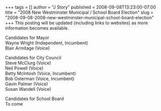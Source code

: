 +++
tags = []
author = "J Story"
published = 2008-09-08T13:23:00-07:00
title = "2008 New Westminster Municipal / School Board Election"
slug = "2008-09-08-2008-new-westminster-municipal-school-board-election"
+++
This posting will be updated (including links to websites) as more
information becomes available.  
  
Candidates for Mayor  
Wayne Wright (Independent, Incumbent)  
Blair Armitage (Voice)  
  
Candidates for City Council  
Steve McClurg (Voice)  
Neil Powell (Voice)  
Betty McIntosh (Voice, Incumbent)  
Bob Osterman (Voice, Incumbent)  
Gavin Palmer (Voice)  
Susan Wandell (Voice)  
  
Candidates for School Board  
To come
